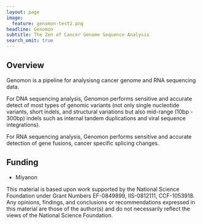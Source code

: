 ```yaml
---
layout: page
image:
  feature: genomon-test2.png 
headline: Genomon 
subtitle: The Zen of Cancer Genome Sequence Analysis 
search_omit: true
---
```


Overview
--------

Genomon is a pipeline for analysisng cancer genome and RNA sequencing data.

For DNA sequencing analysis, Genomon performs sensitive and accurate detect of
most types of genomic variants (not only single nucleotide variants, short indels,
and structural variations but also mid-range (10bp - 300bp) indels such as 
internal tandem duplications and viral sequence integrations).

For RNA sequencing analysis, Genomon performs sensitive and accurate detection of 
gene fusions, cancer specific splicing changes.


Funding
-------
- Miyanon


This material is based upon work supported by the National Science Foundation
under Grant Numbers EF-0849899, IIS-0812111, CCF-1053918. Any opinions,
findings, and conclusions or recommendations expressed in this material are
those of the author(s) and do not necessarily reflect the views of the National
Science Foundation.
